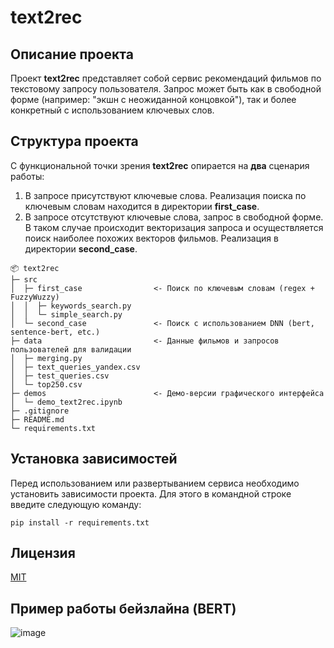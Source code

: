 # text2rec
## Описание проекта
Проект **text2rec** представляет собой сервис рекомендаций фильмов по текстовому запросу пользователя. Запрос может быть как в свободной форме (например: "экшн с неожиданной концовкой"), так и более конкретный с использованием ключевых слов.
## Структура проекта
С функциональной точки зрения **text2rec** опирается на **два** сценария работы:

1. В запросе присутствуют ключевые слова. Реализация поиска по ключевым словам находится в директории **first_case**.
2. В запросе отсутствуют ключевые слова, запрос в свободной форме. В таком случае происходит векторизация запроса и осуществляется поиск наиболее похожих векторов фильмов. Реализация в директории **second_case**.

```
📦 text2rec
├─ src
│  ├─ first_case                <- Поиск по ключевым словам (regex + FuzzyWuzzy)
│  │  ├─ keywords_search.py
│  │  └─ simple_search.py
│  └─ second_case               <- Поиск с использованием DNN (bert, sentence-bert, etc.)
├─ data                         <- Данные фильмов и запросов пользователей для валидации
│  ├─ merging.py
│  ├─ text_queries_yandex.csv
│  ├─ test_queries.csv
│  └─ top250.csv
├─ demos                        <- Демо-версии графического интерфейса
│  └─ demo_text2rec.ipynb
├─ .gitignore
├─ README.md
└─ requirements.txt
```
## Установка зависимостей
Перед использованием или развертыванием сервиса необходимо установить зависимости проекта. Для этого в командной строке введите следующую команду:
```
pip install -r requirements.txt
```
## Лицензия
[MIT](https://choosealicense.com/licenses/mit/)
## Пример работы бейзлайна (BERT)
![image](https://user-images.githubusercontent.com/56130198/199210072-516ab705-9694-4502-ad99-f0a3e3b311b2.png)

